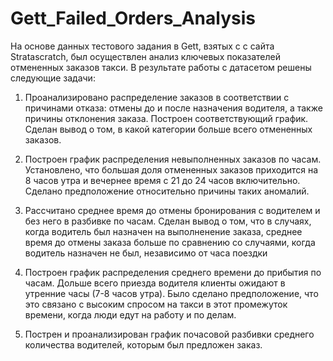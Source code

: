 # Gett_Failed_Orders_Analysis

На основе данных тестового задания в Gett, взятых с с сайта Stratascratch, был осуществлен анализ ключевых показателей отмененных заказов такси. В результате работы с датасетом решены следующие задачи: 

1) Проанализировано распределение заказов в соответствии с причинами отказа: отмены до и после назначения водителя, а также причины отклонения заказа. Построен соответствующий график. Сделан вывод о том, в какой категории больше всего отмененных заказов.

2) Построен график распределения невыполненных заказов по часам. Установлено, что большая доля отмененных заказов приходится на 8 часов утра и вечернее время с 21 до 24 часов включительно. Сделано предположение относительно причины таких аномалий. 

3) Рассчитано среднее время до отмены бронирования с водителем и без него в разбивке по часам. Сделан вывод о том, что в случаях, когда водитель был назначен на выполненение заказа, среднее время до отмены заказа больше по сравнению со случаями, когда водитель назначен не был, независимо от часа поездки

4) Построен график распределения среднего времени до прибытия по часам. Дольше всего приезда водителя клиенты ожидают в утренние часы (7-8 часов утра). Было сделано предположение, что это связано с высоким спросом на такси в этот промежуток времени, когда люди едут на работу и по делам. 

5) Пострен и проанализирован график почасовой разбивки среднего количества водителей, которым был предложен заказ. 
